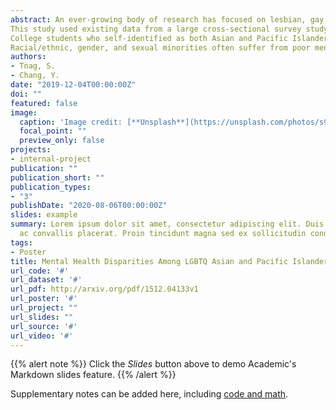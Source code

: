 ```yaml
---
abstract: An ever-growing body of research has focused on lesbian, gay, bisexual, and transgender youth. While disparities in mental health outcomes among sexual minority groups are well documented (Su et al., 2016; Institute of Medicine, 2011), there’s relatively less empirical research on disparities in mental health among LGBTQ youth from racial/ethnic minorities. According to minority stress theory (Meyer, 2003), health disparities among minority groups arise from the excess stressors in the lives of minorities such as discrimination, prejudice, and stigma. It is thus evident from this theory that the intersectionality of race, ethnicity, age, and sexual orientation likely places LGBTQ people of color at a heightened risk for negative mental health outcomes. Numerous studies suggest that LGBTQ young individuals report significantly higher risk for alcohol misuse (Mohapatra et al., 2010; Hatzenbuehler et, al., 2008) than non-LGBTQ counterparts. The motivational model of alcohol use posits that emotion dysregulation is one of the primary motives for misusing alcohol (Cooper, Frone, Russell, & Mudar, 1995; Berking et al., 2001). Additionally, as common coping strategies for stress, experiential avoidance was found to be positively associated with alcohol use disorders (Levin et al., 2012), while perceived social support is negatively associated with problematic alcohol use (Groh et al., 2007; Menagi et al., 2008). In this study, we examined mental health disparities among LGBTQ Asian and Pacific Islander youth on emotion dysregulation, experiential avoidance, perceived social support, and alcohol use.  
This study used existing data from a large cross-sectional survey study in which a total of 579 college students were recruited from different sources including local LGBTQ NGOs, queer student organizations, and the Psychology Research Pool at the University of Washington and in Seattle metropolitan area. Students self-reported on demographics, sexual orientation, the Difficulties in Emotion Regulation Scale – Short Form (Kaufman et al., 2015), the Acceptance and Action Questionnaire – II (Bond et al., 2001), Multidimensional Scale of Perceived Social Support (Zimet et al., 1988), the Alcohol Use Disorder Identification Test (Johnson et al., 2013). Independent T-tests were employed to determine whether LGBTQ college students presented a higher level of emotion dysregulation, experiential avoidance, perceived social support, and alcohol use compared to non-LGBTQ students. 
College students who self-identified as both Asian and Pacific Islander and LGBTQ (API-LGBTQ) were found to score significantly lower than their counterpart peers, indicating a significantly higher levels of emotion dysregulation (t(387) = 2.843, p = .004), less family support (t(387) = 2.843, p = .002), higher levels of experiential avoidance (t(387) = 2.843, p = .021) compared to non-LGBTQ students among API individuals. Both LGBTQ and non-LGBTQ showed similar outcome in alcohol use. 
Racial/ethnic, gender, and sexual minorities often suffer from poor mental health outcomes. Our findings indicate that API-LGBTQ youth were more likely to report less support from family or peers, and perhaps because of that, reported worse internal emotional experiences including emotional regulation and experiential avoidance. 
authors:
- Tnag, S.
- Chang, Y.
date: "2019-12-04T00:00:00Z"
doi: ""
featured: false
image:
  caption: 'Image credit: [**Unsplash**](https://unsplash.com/photos/s9CC2SKySJM)'
  focal_point: ""
  preview_only: false
projects:
- internal-project
publication: ""
publication_short: ""
publication_types:
- "3"
publishDate: "2020-08-06T00:00:00Z"
slides: example
summary: Lorem ipsum dolor sit amet, consectetur adipiscing elit. Duis posuere tellus
  ac convallis placerat. Proin tincidunt magna sed ex sollicitudin condimentum.
tags:
- Poster
title: Mental Health Disparities Among LGBTQ Asian and Pacific Islander Youth - A Cross-Sectional Analysis
url_code: '#'
url_dataset: '#'
url_pdf: http://arxiv.org/pdf/1512.04133v1
url_poster: '#'
url_project: ""
url_slides: ""
url_source: '#'
url_video: '#'
---
```


{{% alert note %}}
Click the *Slides* button above to demo Academic's Markdown slides feature.
{{% /alert %}}

Supplementary notes can be added here, including [code and math](https://sourcethemes.com/academic/docs/writing-markdown-latex/).
